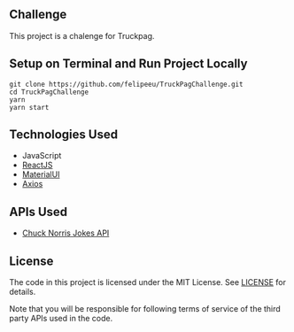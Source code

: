 ## Challenge
This project is a chalenge for Truckpag. 



## Setup on Terminal and Run Project Locally
```terminal
git clone https://github.com/felipeeu/TruckPagChallenge.git
cd TruckPagChallenge
yarn
yarn start
```


## Technologies Used
* JavaScript
* [ReactJS](https://reactjs.org/)
* [MaterialUI](https://material-ui.com/)
* [Axios](https://github.com/axios/axios)


## APIs Used
* [Chuck Norris Jokes API](https://www.icndb.com/api/) 



## License

The code in this project is licensed under the MIT License. See [LICENSE](LICENSE) for details.

Note that you will be responsible for following terms of service of the third party APIs used in the code. 


